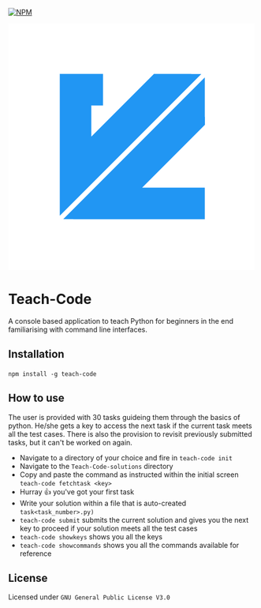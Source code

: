 [![NPM](https://nodei.co/npm/teach-code.png)](https://nodei.co/npm/teach-code/)

![image](./assets/image.png)

# Teach-Code

A console based application to teach Python for beginners in the end familiarising with command line interfaces.

## Installation

`npm install -g teach-code`

## How to use

The user is provided with 30 tasks guideing them through the basics of python. He/she gets a key to access the next task if the current task meets all the test cases. There is also the provision to revisit previously submitted tasks, but it can't be worked on again.

- Navigate to a directory of your choice and fire in `teach-code init`
- Navigate to the `Teach-Code-solutions` directory
- Copy and paste the command as instructed within the initial screen `teach-code fetchtask <key>`
- Hurray :+1: you've got your first task
- Write your solution within a file that is auto-created `task<task_number>.py)`
- `teach-code submit` submits the current solution and gives you the next key to proceed if your solution meets all the test cases
- `teach-code showkeys` shows you all the keys 
- `teach-code showcommands` shows you all the commands available for reference

## License

Licensed under `GNU General Public License V3.0`